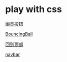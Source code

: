 # play with css


[幽灵按钮](https://stephenlyao.github.io/play-with-CSS/Ghost/)

[BouncingBall](https://stephenlyao.github.io/play-with-CSS/BouncingBall/)

[回到顶部](https://stephenlyao.github.io/play-with-CSS/backtotop/)

[navbar](https://stephenlyao.github.io/play-with-CSS/SASSnavbar/)



